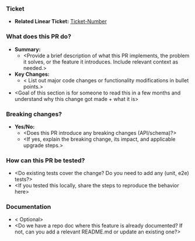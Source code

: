 ### Ticket
- **Related Linear Ticket:** [Ticket-Number](link)

### What does this PR do?
- **Summary:** 
  - <Provide a brief description of what this PR implements, the problem it solves, or the feature it introduces. Include relevant context as needed.>
- **Key Changes:**
  - < List out major code changes or functionality modifications in bullet points.>
- <Goal of this section is for someone to read this in a few months and understand why this change got made + what it is>

### Breaking changes?
- **Yes/No:** 
  - <Does this PR introduce any breaking changes (API/schema)?>
  - <If yes, explain the breaking change, its impact, and applicable upgrade steps.> 

### How can this PR be tested?
- <Do existing tests cover the change? Do you need to add any (unit, e2e) tests?>
- <If you tested this locally, share the steps to reproduce the behavior here>

### Documentation
- < Optional>
- <Do we have a repo doc where this feature is already documented? If not, can you add a relevant README.md or update an existing one?>